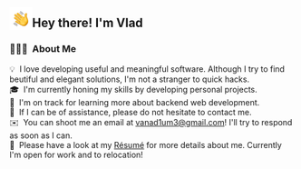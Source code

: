 <img alt="night-coding" src="./assets/hand-wave.gif" width='40' align="left"/><h2>Hey there! I'm Vlad</h2>

### 👨🏻‍💻 &nbsp;About Me

💡 &nbsp;I love developing useful and meaningful software. Although I try to find beutiful and elegant solutions, I'm not a stranger to quick hacks.\
🎓 &nbsp;I'm currently honing my skills by developing personal projects.\
🌱 &nbsp;I'm on track for learning more about backend web development.\
💬 &nbsp;If I can be of assistance, please do not hesitate to contact me.\
✉️ &nbsp;You can shoot me an email at vanad1um3@gmail.com! I'll try to respond as soon as I can.\
📄 &nbsp;Please have a look at my [Résumé](https://docs.google.com/document/d/1JbAR5UPmLR3Nh-ipammcruoXq5tqVKPDU4-6mW_UiWA/edit?usp=sharing) for more details about me. Currently I'm open for work and to relocation!
